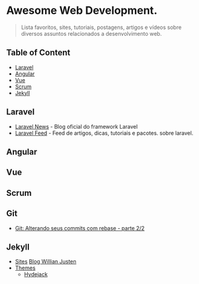 # Awesome Web Development.
 > Lista favoritos, sites, tutoriais, postagens, artigos e vídeos sobre diversos assuntos relacionados a desenvolvimento web.

## Table of Content
 - [Laravel](#laravel)
 - [Angular](#angular)
 - [Vue](#vue)
 - [Scrum](#scrum)
 - [Jekyll](#jekyll)

## Laravel
 - [Laravel News](http://laravel-news.com/blog) - Blog oficial do framework Laravel
 - [Laravel Feed](http://laravelfeed.com) - Feed de artigos, dicas, tutoriais e pacotes. sobre laravel.

## Angular

## Vue

## Scrum

## Git
 - [Git: Alterando seus commits com rebase - parte 2/2](http://www.raphaelfabeni.com.br/git-alterando-commits-parte-2/)

## Jekyll
 - [Sites](#sites-jekyll)
      [Blog Willian Justen](http://willianjusten.com.br/)
 - [Themes](http://jekyllthemes.org/) 
     + [Hydejack](http://jekyllthemes.org/themes/hydejack/) 
